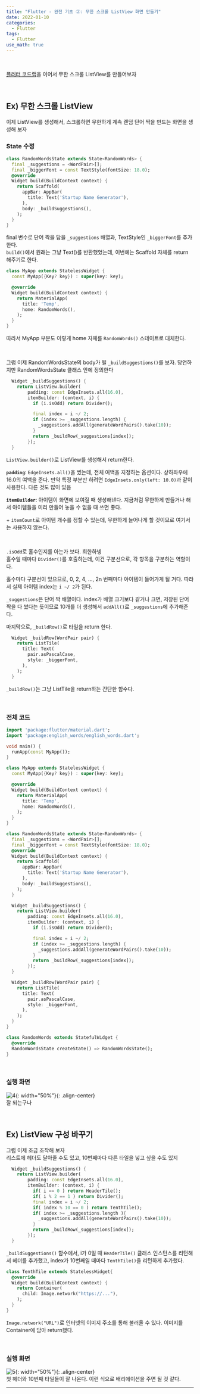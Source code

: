 ```yaml
---
title: "Flutter - 완전 기초 ②: 무한 스크롤 ListView 화면 만들기"
date: 2022-01-10
categories:
  - Flutter
tags:
  - Flutter
use_math: true
---
```

<br>

[플러터 코드랩](https://flutter-ko.dev/docs/get-started/codelab)을 이어서 무한 스크롤 ListView를 만들어보자

<br>

## Ex) 무한 스크롤 ListView

이제 ListView를 생성해서, 스크롤하면 무한하게 계속 랜덤 단어 짝을 만드는 화면을 생성해 보자

### State 수정
```dart
class RandomWordsState extends State<RandomWords> {
  final _suggestions = <WordPair>[];
  final _biggerFont = const TextStyle(fontSize: 18.0);
  @override
  Widget build(BuildContext context) {
    return Scaffold(
      appBar: AppBar(
        title: Text('Startup Name Generator'),
      ),
      body: _buildSuggestions(),
    );
  }
}
```
final 변수로 단어 짝을 담을 `_suggestions` 배열과, TextStyle인 `_biggerFont`를 추가한다.  
`build()`에서 원래는 그냥 Text()를 반환했었는데, 이번에는 Scaffold 자체를 return 해주기로 한다.

```dart
class MyApp extends StatelessWidget {
  const MyApp({Key? key}) : super(key: key);

  @override
  Widget build(BuildContext context) {
    return MaterialApp(
      title: 'Temp',
      home: RandomWords(),
    );
  }
}
```
따라서 MyApp 부분도 이렇게 home 자체를 `RandomWords()` 스테이트로 대체한다.

<br>

그럼 이제 RandomWordsState의 body가 될 `_buildSuggestions()`를 보자. 당연하지만 RandomWordsState 클래스 안에 정의한다
```dart
  Widget _buildSuggestions() {
    return ListView.builder(
        padding: const EdgeInsets.all(16.0),
        itemBuilder: (context, i) {
          if (i.isOdd) return Divider();

          final index = i ~/ 2;
          if (index >= _suggestions.length) {
            _suggestions.addAll(generateWordPairs().take(10));
          }
          return _buildRow(_suggestions[index]);
        });
  }
```
`ListView.builder()`로 ListView를 생성해서 return한다.  

**`padding`**: `EdgeInsets.all()`을 썼는데, 전체 여백을 지정하는 옵션이다. 상하좌우에 16.0의 여백을 준다. 만약 특정 부분만 하려면 `EdgeInsets.only(left: 10.0)`과 같이 사용한다. 다른 것도 많이 있음

**`itemBuilder`**: 아이템이 화면에 보여질 때 생성해낸다. 지금처럼 무한하게 만들거나 해서 아이템들을 미리 만들어 놓을 수 없을 때 쓰면 좋다.

\+ `itemCount`로 아이템 개수를 정할 수 있는데, 무한하게 늘어나게 할 것이므로 여기서는 사용하지 않는다.  

<br>

`.isOdd`로 홀수인지를 아는가 보다. 희한하넹  
홀수일 때마다 `Divider()`를 호출하는데, 이건 구분선으로, 각 항목을 구분하는 역할이다.

홀수마다 구분선이 있으므로, 0, 2, 4, ..., 2n 번째마다 아이템이 들어가게 될 거다. 따라서 실제 아이템 index는 `i ~/ 2`가 된다.

`_suggestions`은 단어 짝 배열이다. index가 배열 크기보다 같거나 크면, 저장된 단어 짝을 다 썼다는 뜻이므로 10개를 더 생성해서 `addAll()`로 `_suggestions`에 추가해준다.

마지막으로, `_buildRow()`로 타일을 return 한다. 

```dart
  Widget _buildRow(WordPair pair) {
    return ListTile(
      title: Text(
        pair.asPascalCase,
        style: _biggerFont,
      ),
    );
  }
```
`_buildRow()`는 그냥 ListTile을 return하는 간단한 함수다.

<br>

### 전체 코드

```dart
import 'package:flutter/material.dart';
import 'package:english_words/english_words.dart';

void main() {
  runApp(const MyApp());
}

class MyApp extends StatelessWidget {
  const MyApp({Key? key}) : super(key: key);

  @override
  Widget build(BuildContext context) {
    return MaterialApp(
      title: 'Temp',
      home: RandomWords(),
    );
  }
}

class RandomWordsState extends State<RandomWords> {
  final _suggestions = <WordPair>[];
  final _biggerFont = const TextStyle(fontSize: 18.0);
  @override
  Widget build(BuildContext context) {
    return Scaffold(
      appBar: AppBar(
        title: Text('Startup Name Generator'),
      ),
      body: _buildSuggestions(),
    );
  }

  Widget _buildSuggestions() {
    return ListView.builder(
        padding: const EdgeInsets.all(16.0),
        itemBuilder: (context, i) {
          if (i.isOdd) return Divider();

          final index = i ~/ 2;
          if (index >= _suggestions.length) {
            _suggestions.addAll(generateWordPairs().take(10));
          }
          return _buildRow(_suggestions[index]);
        });
  }

  Widget _buildRow(WordPair pair) {
    return ListTile(
      title: Text(
        pair.asPascalCase,
        style: _biggerFont,
      ),
    );
  }
}

class RandomWords extends StatefulWidget {
  @override
  RandomWordsState createState() => RandomWordsState();
}
```

<br>

### 실행 화면

![4](/img/Flutter/1/4.gif){: width="50%"}{: .align-center}  
잘 되는구나

<br>

## Ex) ListView 구성 바꾸기

그럼 이제 조금 조작해 보자  
리스트에 헤더도 달아줄 수도 있고, 10번째마다 다른 타일을 넣고 싶을 수도 있지
```dart
  Widget _buildSuggestions() {
    return ListView.builder(
        padding: const EdgeInsets.all(16.0),
        itemBuilder: (context, i) {
          if( i == 0 ) return HeaderTile();
          if( i % 2 == 1 ) return Divider();
          final index = i ~/ 2;
          if( index % 10 == 0 ) return TenthTile();
          if( index >= _suggestions.length ){
            _suggestions.addAll(generateWordPairs().take(10));
          }
          return _buildRow(_suggestions[index]);
        });
  }
```
`_buildSuggestions()` 함수에서, i가 0일 때 `HeaderTile()` 클래스 인스턴스를 리턴해서 헤더를 추가했고, index가 10번째일 때마다 `TenthTile()`을 리턴하게 추가했다.  

```dart
class TenthTile extends StatelessWidget{
  @override
  Widget build(BuildContext context) {
    return Container(
      child: Image.network("https://..."),
    );
  }
}
```
`Image.network("URL")`로 인터넷의 이미지 주소를 통해 불러올 수 있다. 이미지를 Container에 담아 return했다.

<br>

### 실행 화면

![5](/img/Flutter/1/5.gif){: width="50%"}{: .align-center}  
첫 헤더와 10번째 타일들이 잘 나온다. 이런 식으로 배리에이션을 주면 될 것 같다.

---

<br>
